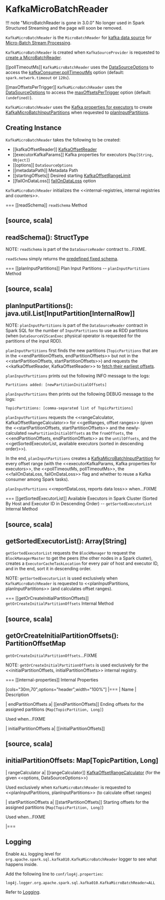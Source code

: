 # KafkaMicroBatchReader

!!! note "MicroBatchReader is gone in 3.0.0"
    No longer used in Spark Structured Streaming and the page will soon be removed.

`KafkaMicroBatchReader` is the `MicroBatchReader` for [kafka data source](index.md) for [Micro-Batch Stream Processing](../../micro-batch-execution/index.md).

`KafkaMicroBatchReader` is created when `KafkaSourceProvider` is requested to [create a MicroBatchReader](KafkaSourceProvider.md#createMicroBatchReader).

[[pollTimeoutMs]]
`KafkaMicroBatchReader` uses the [DataSourceOptions](#options) to access the [kafkaConsumer.pollTimeoutMs](index.md#kafkaConsumer.pollTimeoutMs) option (default: `spark.network.timeout` or `120s`).

[[maxOffsetsPerTrigger]]
`KafkaMicroBatchReader` uses the [DataSourceOptions](#options) to access the [maxOffsetsPerTrigger](index.md#maxOffsetsPerTrigger) option (default: `(undefined)`).

`KafkaMicroBatchReader` uses the [Kafka properties for executors](#executorKafkaParams) to create [KafkaMicroBatchInputPartitions](KafkaMicroBatchInputPartition.md) when requested to [planInputPartitions](#planInputPartitions).

## Creating Instance

`KafkaMicroBatchReader` takes the following to be created:

* [[kafkaOffsetReader]] [KafkaOffsetReader](KafkaOffsetReader.md)
* [[executorKafkaParams]] Kafka properties for executors (`Map[String, Object]`)
* [[options]] `DataSourceOptions`
* [[metadataPath]] Metadata Path
* [[startingOffsets]] Desired starting [KafkaOffsetRangeLimit](KafkaOffsetRangeLimit.md)
* [[failOnDataLoss]] [failOnDataLoss](index.md#failOnDataLoss) option

`KafkaMicroBatchReader` initializes the <<internal-registries, internal registries and counters>>.

=== [[readSchema]] `readSchema` Method

[source, scala]
----
readSchema(): StructType
----

NOTE: `readSchema` is part of the `DataSourceReader` contract to...FIXME.

`readSchema` simply returns the [predefined fixed schema](index.md#schema).

=== [[planInputPartitions]] Plan Input Partitions -- `planInputPartitions` Method

[source, scala]
----
planInputPartitions(): java.util.List[InputPartition[InternalRow]]
----

NOTE: `planInputPartitions` is part of the `DataSourceReader` contract in Spark SQL for the number of `InputPartitions` to use as RDD partitions (when `DataSourceV2ScanExec` physical operator is requested for the partitions of the input RDD).

`planInputPartitions` first finds the new partitions (`TopicPartitions` that are in the <<endPartitionOffsets, endPartitionOffsets>> but not in the <<startPartitionOffsets, startPartitionOffsets>>) and requests the <<kafkaOffsetReader, KafkaOffsetReader>> to
[fetch their earliest offsets](KafkaOffsetReader.md#fetchEarliestOffsets).

`planInputPartitions` prints out the following INFO message to the logs:

```text
Partitions added: [newPartitionInitialOffsets]
```

`planInputPartitions` then prints out the following DEBUG message to the logs:

```
TopicPartitions: [comma-separated list of TopicPartitions]
```

`planInputPartitions` requests the <<rangeCalculator, KafkaOffsetRangeCalculator>> for <<getRanges, offset ranges>> (given the <<startPartitionOffsets, startPartitionOffsets>> and the newly-calculated `newPartitionInitialOffsets` as the `fromOffsets`, the <<endPartitionOffsets, endPartitionOffsets>> as the `untilOffsets`, and the <<getSortedExecutorList, available executors (sorted in descending order)>>).

In the end, `planInputPartitions` creates a [KafkaMicroBatchInputPartition](KafkaMicroBatchInputPartition.md) for every offset range (with the <<executorKafkaParams, Kafka properties for executors>>, the <<pollTimeoutMs, pollTimeoutMs>>, the <<failOnDataLoss, failOnDataLoss>> flag and whether to reuse a Kafka consumer among Spark tasks).

`planInputPartitions` <<reportDataLoss, reports data loss>> when...FIXME

=== [[getSortedExecutorList]] Available Executors in Spark Cluster (Sorted By Host and Executor ID in Descending Order) -- `getSortedExecutorList` Internal Method

[source, scala]
----
getSortedExecutorList(): Array[String]
----

`getSortedExecutorList` requests the `BlockManager` to request the `BlockManagerMaster` to get the peers (the other nodes in a Spark cluster), creates a `ExecutorCacheTaskLocation` for every pair of host and executor ID, and in the end, sort it in descending order.

NOTE: `getSortedExecutorList` is used exclusively when `KafkaMicroBatchReader` is requested to <<planInputPartitions, planInputPartitions>> (and calculates offset ranges).

=== [[getOrCreateInitialPartitionOffsets]] `getOrCreateInitialPartitionOffsets` Internal Method

[source, scala]
----
getOrCreateInitialPartitionOffsets(): PartitionOffsetMap
----

`getOrCreateInitialPartitionOffsets`...FIXME

NOTE: `getOrCreateInitialPartitionOffsets` is used exclusively for the <<initialPartitionOffsets, initialPartitionOffsets>> internal registry.

=== [[internal-properties]] Internal Properties

[cols="30m,70",options="header",width="100%"]
|===
| Name
| Description

| endPartitionOffsets
a| [[endPartitionOffsets]] Ending offsets for the assigned partitions (`Map[TopicPartition, Long]`)

Used when...FIXME

| initialPartitionOffsets
a| [[initialPartitionOffsets]]

[source, scala]
----
initialPartitionOffsets: Map[TopicPartition, Long]
----

| rangeCalculator
a| [[rangeCalculator]] [KafkaOffsetRangeCalculator](KafkaOffsetRangeCalculator.md) (for the given <<options, DataSourceOptions>>)

Used exclusively when `KafkaMicroBatchReader` is requested to <<planInputPartitions, planInputPartitions>> (to calculate offset ranges)

| startPartitionOffsets
a| [[startPartitionOffsets]] Starting offsets for the assigned partitions (`Map[TopicPartition, Long]`)

Used when...FIXME

|===

## Logging

Enable `ALL` logging level for `org.apache.spark.sql.kafka010.KafkaMicroBatchReader` logger to see what happens inside.

Add the following line to `conf/log4j.properties`:

```text
log4j.logger.org.apache.spark.sql.kafka010.KafkaMicroBatchReader=ALL
```

Refer to [Logging](../../spark-logging.md).
